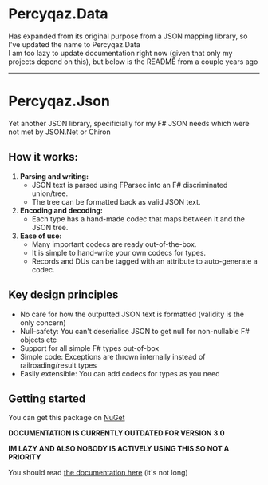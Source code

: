 # Percyqaz.Data
Has expanded from its original purpose from a JSON mapping library, so I've updated the name to Percyqaz.Data  
I am too lazy to update documentation right now (given that only my projects depend on this), but below is the README from a couple years ago

----

# Percyqaz.Json

Yet another JSON library, specificially for my F# JSON needs which were not met by JSON.Net or Chiron

## How it works:
1. **Parsing and writing:**
    - JSON text is parsed using FParsec into an F# discriminated union/tree.
    - The tree can be formatted back as valid JSON text.
2. **Encoding and decoding:**
    - Each type has a hand-made codec that maps between it and the JSON tree.
3. **Ease of use:** 
    - Many important codecs are ready out-of-the-box.
    - It is simple to hand-write your own codecs for types.
    - Records and DUs can be tagged with an attribute to auto-generate a codec.

## Key design principles

- No care for how the outputted JSON text is formatted (validity is the only concern)
- Null-safety: You can't deserialise JSON to get null for non-nullable F# objects etc
- Support for all simple F# types out-of-box
- Simple code: Exceptions are thrown internally instead of railroading/result types
- Easily extensible: You can add codecs for types as you need

## Getting started

You can get this package on [NuGet](https://www.nuget.org/packages/Percyqaz.Json/)

**DOCUMENTATION IS CURRENTLY OUTDATED FOR VERSION 3.0**

**IM LAZY AND ALSO NOBODY IS ACTIVELY USING THIS SO NOT A PRIORITY**

You should read [the documentation here](https://github.com/percyqaz/Percyqaz.Data/wiki) (it's not long)
